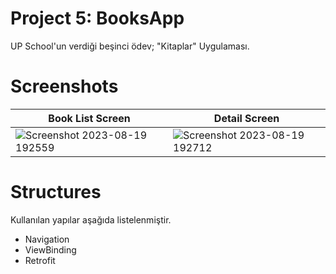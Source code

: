 # Project 5: BooksApp

UP School'un verdiği beşinci ödev; "Kitaplar" Uygulaması.

# Screenshots

| Book List Screen          | Detail Screen             |
| ------------------------- | ------------------------- |
| ![Screenshot 2023-08-19 192559](https://github.com/zehrakuru/BooksApp/assets/74616481/096a090d-8d19-4498-9294-b6936ba55179) | ![Screenshot 2023-08-19 192712](https://github.com/zehrakuru/BooksApp/assets/74616481/f812c5f2-a5ca-4ed6-a8c6-20c118ce1e6b) |

# Structures

Kullanılan yapılar aşağıda listelenmiştir.

- Navigation
- ViewBinding
- Retrofit
